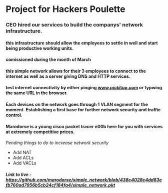 # Project for Hackers Poulette  
### CEO hired our services to build the companys' network infrastructure.
#### this infrastructure should allow the employees to settle in well and start being productive working units. 
#### comissioned during the month of March
#### this simple network allows for their 3 employees to connect to the internet as well as a server giving DNS and HTTP services. 
#### test internet connectivity by either pinging www.pickitup.com or typwing the same URL in the browser.
#### Each devices on the network goes through 1 VLAN segment for the moment. Establishing a first base for further network security and traffic control.   
#### Marodorse is a young cisco packet tracer n00b here for you with services at extremely competitive prices.

*Pending things to do to increase network security*
* Add NAT 
* Add ACLs
* Add VACLs
##### **Link to live** : https://github.com/marodorse/simple_network/blob/438c4028c4dd83efb760ad7956b5cb24cf184fa4/simple_network.pkt
